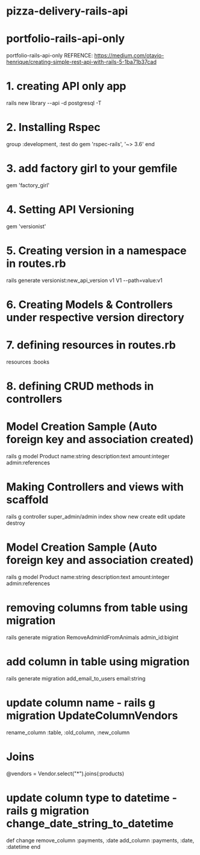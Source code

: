 # pizza-delivery-rails-api

# portfolio-rails-api-only
portfolio-rails-api-only
REFRENCE: https://medium.com/otavio-henrique/creating-simple-rest-api-with-rails-5-1ba71b37cad

# 1. creating API only app
rails new library --api -d postgresql -T

# 2. Installing Rspec
group :development, :test do
  gem 'rspec-rails', '~> 3.6'
end

# 3. add factory girl to your gemfile
gem 'factory_girl'

# 4. Setting API Versioning
gem 'versionist'

# 5. Creating version in a namespace in routes.rb
rails generate versionist:new_api_version v1 V1 --path=value:v1

# 6. Creating Models & Controllers under respective version directory

# 7. defining resources in routes.rb
resources :books

# 8. defining CRUD methods in controllers 

# Model Creation Sample (Auto foreign key and association created)
rails g model Product name:string description:text amount:integer admin:references

# Making Controllers and views with scaffold
rails g controller super_admin/admin index show new create edit update destroy

# Model Creation Sample (Auto foreign key and association created)
rails g model Product name:string description:text amount:integer admin:references

# removing columns from table using migration
rails generate migration RemoveAdminIdFromAnimals admin_id:bigint

# add column in table using migration
rails generate migration add_email_to_users email:string

# update column name - rails g migration UpdateColumnVendors
rename_column :table, :old_column, :new_column

# Joins
@vendors = Vendor.select("*").joins(:products)

# update column type to datetime - rails g migration change_date_string_to_datetime
def change
    remove_column :payments, :date
    add_column :payments, :date, :datetime
end